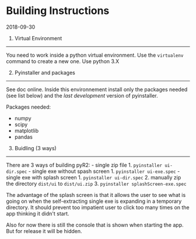 Building Instructions
=====================

2018-09-30


1. Virtual Environment
----------------------
You need to work inside a python virtual environment. Use the `virtualenv` command to create a new one. Use python 3.X


2. Pyinstaller and packages
---------------------------
See doc online. Inside this environnement install only the packages needed (see list below) and the *last development* version of pyinstaller.

Packages needed:
- numpy
- scipy
- matplotlib
- pandas


3. Buidling (3 ways)
--------------------
There are 3 ways of building pyR2:
    - single zip file
        1. `pyinstaller ui-dir.spec`
    - single exe without spash screen
        1. `pyinstaller ui-exe.spec`
    - single exe with splash screen
        1. `pyinstaller ui-dir.spec`
        2. manually zip the directory `dist/ui` to `dist/ui.zip`
        3. `pyinstaller splashScreen-exe.spec`

The advantage of the splash screen is that it allows the user to see what is going on when the self-extracting single exe is expanding in a temporary directory. It should prevent too impatient user to click too many times on the app thinking it didn't start.

Also for now there is still the console that is shown when starting the app. But for release it will be hidden.




